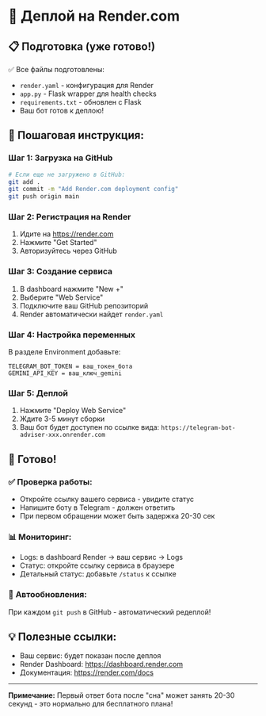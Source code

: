# 🚀 Деплой на Render.com

## 📋 **Подготовка (уже готово!)**

✅ Все файлы подготовлены:
- `render.yaml` - конфигурация для Render
- `app.py` - Flask wrapper для health checks
- `requirements.txt` - обновлен с Flask
- Ваш бот готов к деплою!

## 🎯 **Пошаговая инструкция:**

### Шаг 1: Загрузка на GitHub
```bash
# Если еще не загружено в GitHub:
git add .
git commit -m "Add Render.com deployment config"
git push origin main
```

### Шаг 2: Регистрация на Render
1. Идите на https://render.com
2. Нажмите "Get Started" 
3. Авторизуйтесь через GitHub

### Шаг 3: Создание сервиса
1. В dashboard нажмите "New +"
2. Выберите "Web Service"
3. Подключите ваш GitHub репозиторий
4. Render автоматически найдет `render.yaml`

### Шаг 4: Настройка переменных
В разделе Environment добавьте:
```
TELEGRAM_BOT_TOKEN = ваш_токен_бота
GEMINI_API_KEY = ваш_ключ_gemini
```

### Шаг 5: Деплой
1. Нажмите "Deploy Web Service"
2. Ждите 3-5 минут сборки
3. Ваш бот будет доступен по ссылке вида: `https://telegram-bot-adviser-xxx.onrender.com`

## 🎉 **Готово!**

### ✅ **Проверка работы:**
- Откройте ссылку вашего сервиса - увидите статус
- Напишите боту в Telegram - должен ответить
- При первом обращении может быть задержка 20-30 сек

### 📊 **Мониторинг:**
- Logs: в dashboard Render → ваш сервис → Logs
- Статус: откройте ссылку сервиса в браузере
- Детальный статус: добавьте `/status` к ссылке

### 🔄 **Автообновления:**
При каждом `git push` в GitHub - автоматический редеплой!

## 💡 **Полезные ссылки:**
- Ваш сервис: будет показан после деплоя
- Render Dashboard: https://dashboard.render.com
- Документация: https://render.com/docs

---
**Примечание:** Первый ответ бота после "сна" может занять 20-30 секунд - это нормально для бесплатного плана! 